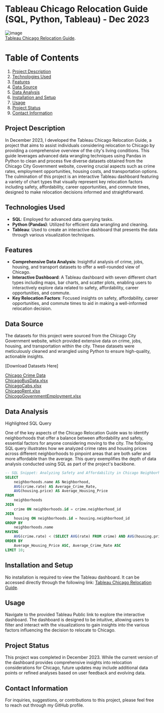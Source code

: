 # Tableau Chicago Relocation Guide (SQL, Python, Tableau) - Dec 2023
![image](https://github.com/omkardabholkar/Tableau-Chicago-Relocation-Guide/assets/163356063/66039df7-d7b8-4b55-bb2b-731720b09f82)  
[Tableau Chicago Relocation Guide](https://public.tableau.com/app/profile/omkardabholkar/viz/Chicago_17103078576530/HomePage).

# Table of Contents
1. [Project Description](#project-description)
2. [Technologies Used](#technologies-used)
3. [Features](#features)
4. [Data Source](#data-source)
5. [Data Analysis](#data-analysis)
6. [Installation and Setup](#installation-and-setup)
7. [Usage](#usage)
8. [Project Status](#project-status)
9. [Contact Information](#contact-information)

## Project Description
In December 2023, I developed the Tableau Chicago Relocation Guide, a project that aims to assist individuals considering relocation to Chicago by providing a comprehensive overview of the city's living conditions. This guide leverages advanced data wrangling techniques using Pandas in Python to clean and process five diverse datasets obtained from the Chicago City Government website, covering crucial aspects such as crime rates, employment opportunities, housing costs, and transportation options. The culmination of this project is an interactive Tableau dashboard featuring a variety of chart types that visually represent key relocation factors including safety, affordability, career opportunities, and commute times, designed to make relocation decisions informed and straightforward.

## Technologies Used
- **SQL**: Employed for advanced data querying tasks.
- **Python (Pandas)**: Utilized for efficient data wrangling and cleaning.
- **Tableau**: Used to create an interactive dashboard that presents the data through various visualization techniques.

## Features
- **Comprehensive Data Analysis**: Insightful analysis of crime, jobs, housing, and transport datasets to offer a well-rounded view of Chicago.
- **Interactive Dashboard**: A Tableau dashboard with seven different chart types including maps, bar charts, and scatter plots, enabling users to interactively explore data related to safety, affordability, career opportunities, and commute.
- **Key Relocation Factors**: Focused insights on safety, affordability, career opportunities, and commute times to aid in making a well-informed relocation decision.

## Data Source
The datasets for this project were sourced from the Chicago City Government website, which provided extensive data on crime, jobs, housing, and transportation within the city. These datasets were meticulously cleaned and wrangled using Python to ensure high-quality, actionable insights.

[Download Datasets Here]

[Chicago Crime Data](https://data.cityofchicago.org/Public-Safety/Crimes-2022/9hwr-2zxp/data)  
[ChicagoBusData.xlsx](https://github.com/omkardabholkar/Tableau-Chicago-Relocation-Guide/files/14620101/ChicagoBusData.xlsx)  
[ChicagoCabs.xlsx](https://github.com/omkardabholkar/Tableau-Chicago-Relocation-Guide/files/14620109/ChicagoCabs.xlsx)  
[ChicagoRent.xlsx](https://github.com/omkardabholkar/Tableau-Chicago-Relocation-Guide/files/14620110/ChicagoRent.xlsx)  
[ChicogoGovernmentEmployment.xlsx](https://github.com/omkardabholkar/Tableau-Chicago-Relocation-Guide/files/14620128/ChicogoGovernmentEmployment.xlsx)

## Data Analysis    
Highlighted SQL Query

One of the key aspects of the Chicago Relocation Guide was to identify neighborhoods that offer a balance between affordability and safety, essential factors for anyone considering moving to the city. The following SQL query illustrates how we analyzed crime rates and housing prices across different neighborhoods to pinpoint areas that are both safer and more affordable than the average. This query exemplifies the depth of data analysis conducted using SQL as part of the project's backbone.

```sql
-- SQL Snippet: Analyzing Safety and Affordability in Chicago Neighborhoods
SELECT 
    neighborhoods.name AS Neighborhood,
    AVG(crime.rate) AS Average_Crime_Rate,
    AVG(housing.price) AS Average_Housing_Price
FROM 
    neighborhoods
JOIN 
    crime ON neighborhoods.id = crime.neighborhood_id
JOIN 
    housing ON neighborhoods.id = housing.neighborhood_id
GROUP BY 
    neighborhoods.name
HAVING 
    AVG(crime.rate) < (SELECT AVG(rate) FROM crime) AND AVG(housing.price) < (SELECT AVG(price) FROM housing)
ORDER BY 
    Average_Housing_Price ASC, Average_Crime_Rate ASC
LIMIT 10;
```

## Installation and Setup
No installation is required to view the Tableau dashboard. It can be accessed directly through the following link: [Tableau Chicago Relocation Guide](https://public.tableau.com/app/profile/omkardabholkar/viz/Chicago_17103078576530/HomePage).

## Usage
Navigate to the provided Tableau Public link to explore the interactive dashboard. The dashboard is designed to be intuitive, allowing users to filter and interact with the visualizations to gain insights into the various factors influencing the decision to relocate to Chicago.

## Project Status
This project was completed in December 2023. While the current version of the dashboard provides comprehensive insights into relocation considerations for Chicago, future updates may include additional data points or refined analyses based on user feedback and evolving data.

## Contact Information
For inquiries, suggestions, or contributions to this project, please feel free to reach out through my GitHub profile.

